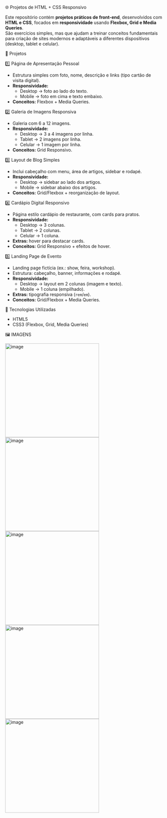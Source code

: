  🌐 Projetos de HTML + CSS Responsivo

Este repositório contém **projetos práticos de front-end**, desenvolvidos com **HTML e CSS**, focados em **responsividade** usando **Flexbox, Grid e Media Queries**.  
São exercícios simples, mas que ajudam a treinar conceitos fundamentais para criação de sites modernos e adaptáveis a diferentes dispositivos (desktop, tablet e celular).



 📂 Projetos

1️⃣ Página de Apresentação Pessoal
- Estrutura simples com foto, nome, descrição e links (tipo cartão de visita digital).
- **Responsividade:**  
  - Desktop → foto ao lado do texto.  
  - Mobile → foto em cima e texto embaixo.  
- **Conceitos:** Flexbox + Media Queries.



2️⃣ Galeria de Imagens Responsiva
- Galeria com 6 a 12 imagens.  
- **Responsividade:**  
  - Desktop → 3 a 4 imagens por linha.  
  - Tablet → 2 imagens por linha.  
  - Celular → 1 imagem por linha.  
- **Conceitos:** Grid Responsivo.



 3️⃣ Layout de Blog Simples
- Inclui cabeçalho com menu, área de artigos, sidebar e rodapé.  
- **Responsividade:**  
  - Desktop → sidebar ao lado dos artigos.  
  - Mobile → sidebar abaixo dos artigos.  
- **Conceitos:** Grid/Flexbox + reorganização de layout.



 4️⃣ Cardápio Digital Responsivo
- Página estilo cardápio de restaurante, com cards para pratos.  
- **Responsividade:**  
  - Desktop → 3 colunas.  
  - Tablet → 2 colunas.  
  - Celular → 1 coluna.  
- **Extras:** hover para destacar cards.  
- **Conceitos:** Grid Responsivo + efeitos de hover.

  

 5️⃣ Landing Page de Evento
- Landing page fictícia (ex.: show, feira, workshop).  
- Estrutura: cabeçalho, banner, informações e rodapé.  
- **Responsividade:**  
  - Desktop → layout em 2 colunas (imagem e texto).  
  - Mobile → 1 coluna (empilhado).  
- **Extras:** tipografia responsiva (`rem`/`em`).  
- **Conceitos:** Grid/Flexbox + Media Queries.



 🚀 Tecnologias Utilizadas
- HTML5  
- CSS3 (Flexbox, Grid, Media Queries)


🖼️ IMAGENS


<img width="300" height="300" alt="image" src="https://github.com/user-attachments/assets/f48f6040-65c9-4e8b-bc57-99c99a458654" />


<img width="300" height="300" alt="image" src="https://github.com/user-attachments/assets/20e29d8c-2ca9-4abd-a151-b74121a5346e" />


<img width="300" height="300" alt="image" src="https://github.com/user-attachments/assets/ef3b5ee5-1f06-46e7-bb45-8df92592e7fb" />


<img width="300" height="300" alt="image" src="https://github.com/user-attachments/assets/85111cb8-3fb1-4b79-8861-2e3e709f3dec" />


<img width="300" height="300" alt="image" src="https://github.com/user-attachments/assets/11c1582e-54a8-4df7-9ca0-939c9488a021" />




